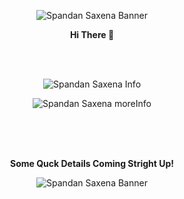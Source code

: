 <p align="center">
  <img src="https://i.ibb.co/mXjqF2t/banner-1.png" title="Spandan Saxena Banner">
</p>
<p align="center">
  <b>Hi There 👋</b> </p> <br><br>
  <p align="center">
  <img src="https://i.ibb.co/cDxTpcn/infos-Spandansaxena.png" title="Spandan Saxena Info">
</p>
  <p align="center">
  <img src="https://i.ibb.co/vLh9nx7/more-spandansaxena.png" title="Spandan Saxena moreInfo">
</p>
<br><br><br>
<p align="center"><b>Some Quck Details Coming Stright Up!</b><br>
<p align="center">
  <img src="https://i.ibb.co/pzsxF3X/Red-and-White-Modern-Corporate-Sports-Youtube-Outro.png" title="Spandan Saxena Banner">
</p>
<!--
**the-rebooted-coder/the-rebooted-coder** is a ✨ _special_ ✨ repository because its `README.md` (this file) appears on your GitHub profile.

Here are some ideas to get you started:

- 🔭 I’m currently working on ...
- 🌱 I’m currently learning ...
- 👯 I’m looking to collaborate on ...
- 🤔 I’m looking for help with ...
- 💬 Ask me about ...
- 📫 How to reach me: ...
- 😄 Pronouns: ...
- ⚡ Fun fact: ...
-->
